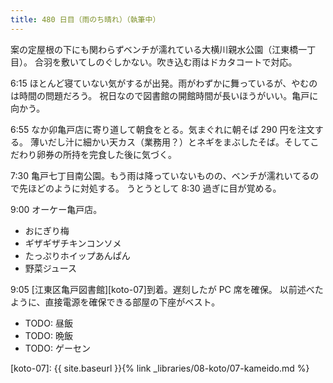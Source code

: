 ```yaml
---
title: 480 日目（雨のち晴れ）（執筆中）
---
```


案の定屋根の下にも関わらずベンチが濡れている大横川親水公園（江東橋一丁目）。
合羽を敷いてしのぐしかない。吹き込む雨はドカタコートで対応。

6:15 ほとんど寝ていない気がするが出発。雨がわずかに舞っているが、やむのは時間の問題だろう。
祝日なので図書館の開館時間が長いほうがいい。亀戸に向かう。

6:55 なか卯亀戸店に寄り道して朝食をとる。気まぐれに朝そば 290 円を注文する。
薄いだし汁に細かい天カス（業務用？）とネギをまぶしたそば。そしてこだわり卵券の所持を完食した後に気づく。

7:30 亀戸七丁目南公園。もう雨は降っていないものの、ベンチが濡れいてるので先ほどのように対処する。
うとうとして 8:30 過ぎに目が覚める。

9:00 オーケー亀戸店。
* おにぎり梅
* ギザギザチキンコンソメ
* たっぷりホイップあんぱん
* 野菜ジュース

9:05 [江東区亀戸図書館][koto-07]到着。遅刻したが PC 席を確保。
以前述べたように、直接電源を確保できる部屋の下座がベスト。

* TODO: 昼飯
* TODO: 晩飯
* TODO: ゲーセン

[koto-07]: {{ site.baseurl }}{% link _libraries/08-koto/07-kameido.md %}
